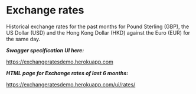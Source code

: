 # Exchange rates
Historical exchange rates for the past months for Pound Sterling (GBP), the US Dollar (USD) and the Hong Kong Dollar (HKD) against the Euro (EUR) for the same day.

_**Swagger specification UI here:**_

https://exchangeratesdemo.herokuapp.com

_**HTML page for Exchange rates of last 6 months:**_

https://exchangeratesdemo.herokuapp.com/ui/rates/